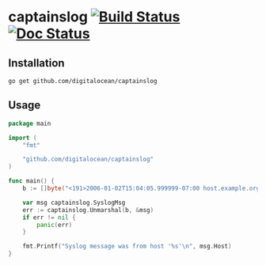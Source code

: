 # captainslog [![Build Status](https://travis-ci.org/digitalocean/captainslog.svg?branch=master)](https://travis-ci.org/digitalocean/captainslog) [![Doc Status](https://godoc.org/github.com/digitalocean/captainslog?status.png)](https://godoc.org/github.com/digitalocean/captainslog)

## Installation

```
go get github.com/digitalocean/captainslog
```

## Usage
```go
package main

import (
	"fmt"

	"github.com/digitalocean/captainslog"
)

func main() {
	b := []byte("<191>2006-01-02T15:04:05.999999-07:00 host.example.org test: hello world\n")

	var msg captainslog.SyslogMsg
	err := captainslog.Unmarshal(b, &msg)
	if err != nil {
		panic(err)
	}

	fmt.Printf("Syslog message was from host '%s'\n", msg.Host)
}
```

